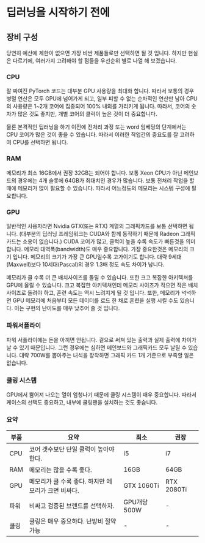 # 딥러닝을 시작하기 전에

## 장비 구성

당연히 예산에 제한이 없으면 가장 비싼 제품들로만 선택하면 될 것 입니다. 하지만 현실은 다르기에, 여러가지 고려해야 할 점들을 우선순위 별로 나열 해 보겠습니다.

### CPU

잘 짜여진 PyTorch 코드는 대부분 GPU 사용량을 최대화 합니다. 따라서 보통의 경우 병렬 연산은 모두 GPU에 넘어가게 되고, 일부 피할 수 없는 순차적인 연산만 남아 CPU의 사용량은 1~2개 코어에 집중되어 100% 내외를 가리키게 됩니다. 따라서, 코어의 숫자가 많은 것도 좋지만, 개별 코어의 클럭이 높은 것이 더 중요합니다.

물론 본격적인 딥러닝을 하기 이전에 전처리 과정 또는 word 임베딩의 단계에서는 CPU 코어가 많은 것이 좋을 수 있습니다. 따라서 이러한 작업간의 중요도를 잘 고려하여 CPU를 선택하면 됩니다.

### RAM

메모리가 최소 16GB에서 권장 32GB는 되어야 합니다. 보통 Xeon CPU가 아닌 메인보드의 경우에는 4개 슬롯에 64GB가 최대치인 경우가 많습니다. 보통 전처리 작업을 할 때에 메모리가 많이 필요할 수 있습니다. 따라서 어느정도의 메모리는 시스템 구성에 필요합니다.

### GPU

일반적인 사용자라면 Nvidia GTX(또는 RTX) 계열의 그래픽카드를 보통 선택하면 됩니다. (대부분의 딥러닝 프레임워크는 CUDA와 함께 동작하기 때문에 Radeon 그래픽 카드는 소용이 없습니다.) CUDA 코어가 많고, 클럭이 높을 수록 속도가 빠른것을 의미합니다. 메모리 대역폭(bandwidth)도 매우 중요합니다. 가장 중요한것은 메모리의 크기 입니다. 메모리의 크기가 가장 큰 GPU일수록 고가이기도 합니다. 대략 9세대(Maxwell)보다 10세대(Pascal)의 경우 1.3배 정도 속도 차이가 납니다.

메모리가 클 수록 더 큰 배치사이즈를 돌릴 수 있습니다. 또한 크고 복잡한 아키텍쳐를 GPU에 올릴 수 있습니다. 크고 복잡한 아키텍쳐인데 메모리 사이즈가 작으면 작은 배치사이즈로 돌려야 하고, 훈련 속도는 역시 느려지게 될 것 입니다. 또한, 메모리가 넉넉하면 GPU 메모리에 처음부터 모든 데이터를 로드 한 채로 훈련을 실행 시킬 수도 있습니다. 이는 구현의 난이도를 매우 낮추어 줄 것 입니다.

### 파워서플라이

파워 서플라이에는 돈을 아끼면 안됩니다. 겉으로 써져 있는 출력과 실제 출력에 차이가 날 수 있기 때문입니다. 그런 경우에는 심하면 메인보드와 그래픽카드 모두 날릴 수 있습니다. 대략 700W를 뽑아주는 녀석을 장착하면 그래픽 카드 1개 기준으로 부족할 일은 없습니다.

### 쿨링 시스템

GPU에서 뿜어져 나오는 열이 엄청나기 때문에 쿨링 시스템이 매우 중요합니다. 따라서 케이스의 선택도 중요하고, 내부에 쿨링팬을 설치하는 것도 좋습니다.

### 요약

|부품|요약|최소|권장|
|-|-|-|-|
|CPU|코어 갯수보단 단일 클럭이 높아야 한다.|i5|i7|
|RAM|메모리는 많을 수록 좋다.|16GB|64GB|
|GPU|메모리가 클 수록 좋다. 하지만 메모리가 크면 비싸다.|GTX 1060Ti|RTX 2080Ti|
|파워|비싸고 검증된 브랜드를 선택하자.|GPU개당 500W|-|
|쿨링|쿨링은 매우 중요하다. 난방비 절약 가능|-|-|
